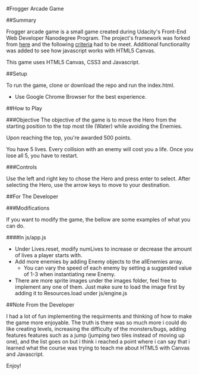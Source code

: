 #Frogger Arcade Game

##Summary

Frogger arcade game is a small game created during Udacity's Front-End Web Developer Nanodegree Program.
The project's framework was forked from [here](https://github.com/udacity/frontend-nanodegree-arcade-game) and 
the following [criteria](https://docs.google.com/document/d/1v01aScPjSWCCWQLIpFqvg3-vXLH2e8_SZQKC8jNO0Dc/pub) had to be meet. 
Additional functionality was added to see how javascript works with HTML5 Canvas.

This game uses HTML5 Canvas, CSS3 and Javascript.


##Setup

To run the game, clone or download the repo and run the index.html.
* Use Google Chrome Browser for the best experience.


##How to Play

###Objective
The objective of the game is to move the Hero from the starting position to the top most tile (Water) while avoiding the Enemies.

Upon reaching the top, you're awarded 500 points.

You have 5 lives. Every collision with an enemy will cost you a life. Once you lose all 5, you have to restart.

###Controls

Use the left and right key to chose the Hero and press enter to select.
After selecting the Hero, use the arrow keys to move to your destination.


##For The Developer

###Modifications

If you want to modify the game, the bellow are some examples of what you can do.

####In js/app.js

* Under Lives.reset, modify numLives to increase or decrease the amount of lives a player starts with.
* Add more enemies by adding Enemy objects to the allEnemies array. 
  * You can vary the speed of each enemy by setting a suggested value of 1-3 when instantiating  new Enemy.
* There are more sprite images under the images folder, feel free to implement any one of them. Just make sure to load the image first by adding it to
Resources.load under js/engine.js


##Note From the Developer

I had a lot of fun implementing the requirments and thinking of how to make the game more enjoyable.
The truth is there was so much more i could do like creating levels, increasing the difficulty of the monsters/bugs, adding
features features such as a jump (jumping two tiles instead of moving up one), and the list goes on but i think i reached a point where i can say that i learned what the course was trying to teach me about HTML5 with Canvas and Javascript.

Enjoy!
